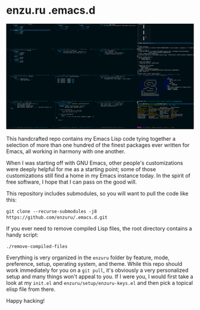 # enzu.ru .emacs.d

![exwm on Slackware](images/exwm.png "My .emacs.d running exwm on Slackware with the enzuru-deep-thought.el theme file loaded")

This handcrafted repo contains my Emacs Lisp code tying together a selection of more than one hundred of the finest packages ever written for Emacs, all working in harmony with one another.

When I was starting off with GNU Emacs, other people's customizations were deeply helpful for me as a starting point; some of those customizations still find a home in my Emacs instance today. In the spirit of free software, I hope that I can pass on the good will.

This repository includes submodules, so you will want to pull the code like this:

```
git clone --recurse-submodules -j8 https://github.com/enzuru/.emacs.d.git
```

If you ever need to remove compiled Lisp files, the root directory contains a handy script:

```
./remove-compiled-files
```

Everything is very organized in the `enzuru` folder by feature, mode, preference, setup, operating system, and theme. While this repo should work immediately for you on a `git pull`, it's obviously a very personalized setup and many things won't appeal to you. If I were you, I would first take a look at my `init.el` and `enzuru/setup/enzuru-keys.el` and then pick a topical elisp file from there.

Happy hacking!
